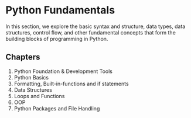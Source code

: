 # Python Fundamentals
In this section, we explore the basic syntax and structure, data types, data structures, control flow, and other fundamental concepts that form the building blocks of programming in Python.
## Chapters
1. Python Foundation & Development Tools
2. Python Basics
3. Formatting, Built-in-functions and if statements
4. Data Structures
5. Loops and Functions
6. OOP
7. Python Packages and File Handling